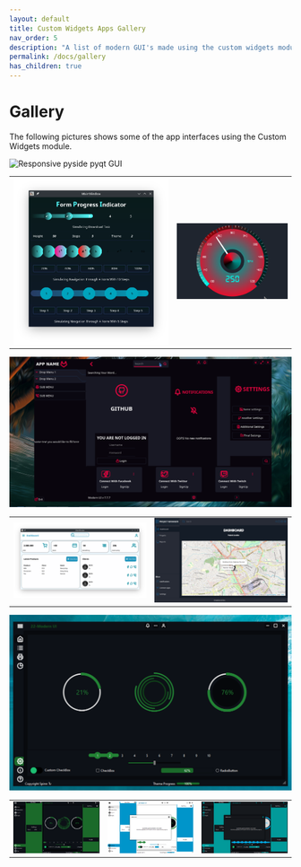 ```yaml
---
layout: default
title: Custom Widgets Apps Gallery
nav_order: 5
description: "A list of modern GUI's made using the custom widgets module."
permalink: /docs/gallery
has_children: true
---
```


# Gallery

The following pictures shows some of the app interfaces using the Custom Widgets module.

![Responsive pyside pyqt GUI](https://www.dropbox.com/scl/fi/v71slvbih1fo8nwjj1bug/Screenshot_20240130_105009.png?rlkey=0t1x2nzelmvysturs16x7iz7k&dl=0&raw=1)

<table>
    <tr>
        <td>
            <img src="https://github.com/KhamisiKibet/docs-QT-PyQt-PySide-Custom-Widgets/blob/main/images/Screenshot.png?raw=true" alt="Custom Progress Bar">
        </td>
        <td>
            <img src="https://github.com/KhamisiKibet/docs-QT-PyQt-PySide-Custom-Widgets/blob/main/images/analog_qt_widget.png?raw=true" alt="Custom Title Bar">
        </td>
    <tr>
</table>

![Responsive pyside pyqt GUI](https://github.com/KhamisiKibet/docs-QT-PyQt-PySide-Custom-Widgets/blob/main/images/responsive-qt-gui-python-intarface.png?raw=true)

<table>
    <tr>
        <td>
            <img src="https://github.com/KhamisiKibet/docs-QT-PyQt-PySide-Custom-Widgets/blob/main/images/qt-cards-on-dashboard.png?raw=true" alt="Qt Cards">
        </td>
        <td>
            <img src="https://github.com/KhamisiKibet/docs-QT-PyQt-PySide-Custom-Widgets/blob/main/images/qt-nav-buttons.png?raw=true" alt="Qt side menu nav">
        </td>
</table>

![Responsive pyside pyqt GUI](https://github.com/KhamisiKibet/Docs-QT-PyQt-PySide-Custom-Widgets/blob/main/images/Capture.PNG?raw=true)

<table>
    <tr>
        <td>
            <img src="https://github.com/KhamisiKibet/docs-QT-PyQt-PySide-Custom-Widgets/blob/main/images/Capture2.PNG?raw=true" alt="Responsive pyside pyqt GUI">
        </td>
        <td>
            <img src="https://github.com/KhamisiKibet/docs-QT-PyQt-PySide-Custom-Widgets/blob/main/images/Capture3.PNG?raw=true" alt="Responsive pyside pyqt GUI">
        </td>
        <td>
            <img src="https://github.com/KhamisiKibet/docs-QT-PyQt-PySide-Custom-Widgets/blob/main/images/Capture5.PNG?raw=true" alt="Responsive pyside pyqt GUI">
        </td>

</table>